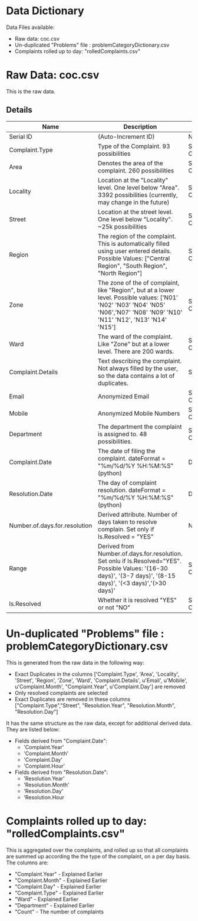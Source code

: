 # Data Dictionary

Data Files available:
- Raw data: coc.csv
- Un-duplicated "Problems" file : problemCategoryDictionary.csv
- Complaints rolled up to day: "rolledComplaints.csv"



# Raw Data: coc.csv

This is the raw data.
## Details
| Name | Description | Type | Missing Value |
|------|-------------|------|--------------|
| Serial ID | (Auto-Increment ID) | Numeric | - |
| Complaint.Type | Type of the Complaint. 93 possibilities | String, Categorical | - |
| Area | Denotes the area of the complaint. 260 possibilities  | String, Categorical | "NA" |
| Locality | Location at the "Locality" level. One level below "Area". 3392 possibilities (currently, may change in the future) | String, Categorical | "nan" |
| Street | Location at the street level. One level below "Locality". ~25k possibilities | String, Categorical | "NA" |
| Region | The region of the complaint. This is automatically filled using user entered details. Possible Values: ["Central Region", "South Region", "North Region"] | String, Categorical | - |
| Zone | The zone of the of complaint, like "Region", but at a lower level. Possible values: ['N01' 'N02' 'N03' 'N04' 'N05' 'N06','N07' 'N08' 'N09' 'N10' 'N11' 'N12', 'N13' 'N14' 'N15']  | String, Categorical | - |
| Ward | The ward of the complaint. Like "Zone" but at a lower level. There are 200 wards.| String, Categorical | -
| Complaint.Details | Text describing the complaint. Not always filled by the user, so the data contains a lot of duplicates. | String, Text | - |
| Email | Anonymized Email | String, Categorical | "00e3902431681886db4cf60de2db9188" is no / empty email |
| Mobile | Anonymized Mobile Numbers |  String, Categorical | - |
| Department | The department the complaint is assigned to. 48 possibilities. | String, Categorical | - |
| Complaint.Date | The date of filing the complaint. dateFormat = "%m/%d/%Y %H:%M:%S" (python) | DateTime | "NA" |
| Resolution.Date |  The day of complaint resolution. dateFormat = "%m/%d/%Y %H:%M:%S" (python) | DateTime | "NA" |
| Number.of.days.for.resolution |Derived attribute. Number of days taken to resolve complain. Set only if Is.Resolved = "YES" | Numerical | "NA" |
| Range | Derived from Number.of.days.for.resolution. Set onlu if Is.Resolved="YES". Possible Values: '(16-30 days)', '(3-7 days)', '(8-15 days)', '(<3 days)','(>30 days)' | String, Categorical | "NA" |
| Is.Resolved | Whether it is resolved "YES" or not "NO" | String, Categorical | - |


# Un-duplicated "Problems" file : problemCategoryDictionary.csv

This is generated from the raw data in the following way:
- Exact Duplicates in the columns ['Complaint.Type', 'Area', 'Locality', 'Street', 'Region', 'Zone', 'Ward', 'Complaint.Details', u'Email', u'Mobile', u'Complaint.Month', "Complaint.Year", u'Complaint.Day'] are removed
- Only resolved complaints are selected
- Exact Duplicates are removed in these columns ["Complaint.Type","Street", "Resolution.Year", "Resolution.Month", "Resolution.Day"]

It has the same structure as the raw data, except for additional derived data. They are listed below:
- Fields derived from "Complaint.Date":
    - 'Complaint.Year'
    - 'Complaint.Month'
    - 'Complaint.Day'
    - 'Complaint.Hour'
- Fields derived from "Resolution.Date":
    - 'Resolution.Year'
    - 'Resolution.Month'
    - 'Resolution.Day'
    - 'Resolution.Hour

# Complaints rolled up to day: "rolledComplaints.csv"
This is aggregated over the complaints, and rolled up so that all complaints are summed up according the the type of the complaint, on a per day basis.
The columns are:
- "Complaint.Year" - Explained Earlier
- "Complaint.Month" - Explained Earlier
- "Complaint.Day" - Explained Earlier
- "Complaint.Type" - Explained Earlier
- "Ward" - Explained Earlier
- "Department" - Explained Earlier
- "Count" - The number of complaints
